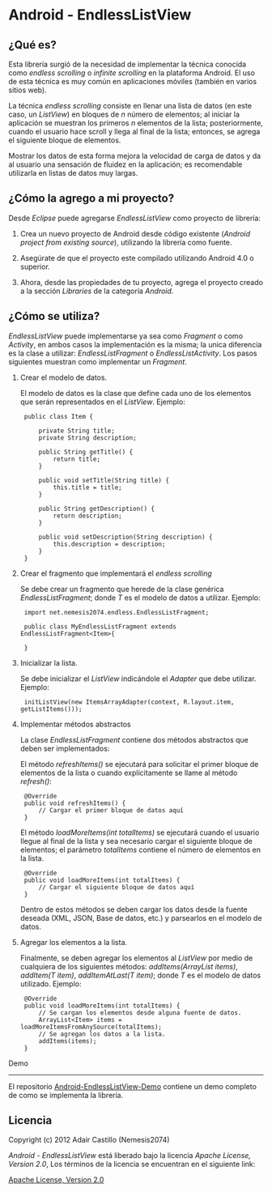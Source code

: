 Android - EndlessListView
=========================

¿Qué es?
--------

Esta librería surgió de la necesidad de implementar la técnica conocida como
*endless scrolling* o *infinite scrolling* en la plataforma Android. El uso de esta
técnica es muy común en aplicaciones móviles (también en varios sitios web).

La técnica *endless scrolling* consiste en llenar una lista de datos
(en este caso, un *ListView*) en bloques de *n* número de elementos;
al iniciar la aplicación se muestran los primeros *n* elementos de la lista; posteriormente,
cuando el usuario hace scroll y llega al final de la lista; entonces, se agrega
el siguiente bloque de elementos.

Mostrar los datos de esta forma mejora la velocidad de carga de datos y da al usuario una
sensación de fluidez en la aplicación; es recomendable utilizarla en listas de datos muy
largas.

¿Cómo la agrego a mi proyecto?
------------------------------

Desde *Eclipse* puede agregarse *EndlessListView* como proyecto de librería:

1. Crea un nuevo proyecto de Android desde código existente (*Android project from existing source*),
   utilizando la librería como fuente.
   
2. Asegúrate de que el proyecto este compilado utilizando Android 4.0 o superior.

3. Ahora, desde las propiedades de tu proyecto, agrega el proyecto creado a la sección *Libraries*
   de la categoría *Android*.

¿Cómo se utiliza?
-----------------

*EndlessListView* puede implementarse ya sea como *Fragment* o como *Activity*, en ambos
casos la implementación es la misma; la unica diferencia es la clase a utilizar: 
*EndlessListFragment<T>* o *EndlessListActivity<T>*. Los pasos siguientes muestran como
implementar un *Fragment*.

1. Crear el modelo de datos.
    
    El modelo de datos es la clase que define cada uno de los elementos
    que serán representados en el *ListView*. Ejemplo:
    
        public class Item {
	    
            private String title;
            private String description;
            
            public String getTitle() {
                return title;
            }
            
            public void setTitle(String title) {
                this.title = title;
            }
            
            public String getDescription() {
                return description;
            }
            
            public void setDescription(String description) {
                this.description = description;
            }
        }

2. Crear el fragmento que implementará el *endless scrolling*

    Se debe crear un fragmento que herede de la clase genérica *EndlessListFragment<T>*; donde
    *T* es el modelo de datos a utilizar. Ejemplo:

        import net.nemesis2074.endless.EndlessListFragment;
        
        public class MyEndlessListFragment extends EndlessListFragment<Item>{
            
        }
        
3. Inicializar la lista.

    Se debe inicializar el *ListView* indicándole el *Adapter* que debe utilizar. 
    Ejemplo:
    	
        initListView(new ItemsArrayAdapter(context, R.layout.item, getListItems()));

4. Implementar métodos abstractos

    La clase *EndlessListFragment<T>* contiene dos métodos abstractos que deben
    ser implementados:
    
    El método *refreshItems()* se ejecutará para solicitar el primer bloque de elementos
    de la lista o cuando explícitamente se llame al método *refresh()*:
    
        @Override
        public void refreshItems() {
            // Cargar el primer bloque de datos aquí
        }

    El método *loadMoreItems(int totalItems)* se ejecutará cuando el usuario llegue al
    final de la lista y sea necesario cargar el siguiente bloque de elementos; el
    parámetro *totalItems* contiene el número de elementos en la lista.
    
        @Override
        public void loadMoreItems(int totalItems) {
            // Cargar el siguiente bloque de datos aquí
        }

    Dentro de estos métodos se deben cargar los datos desde la fuente deseada (XML, JSON,
    Base de datos, etc.) y parsearlos en el modelo de datos.

5. Agregar los elementos a la lista.

    Finalmente, se deben agregar los elementos al *ListView* por medio de cualquiera de los
    siguientes métodos: *addItems(ArrayList<T> items)*, *addItem(T item)*,
    *addItemAtLast(T item)*; donde *T* es el modelo de datos utilizado. Ejemplo:
    
        @Override
        public void loadMoreItems(int totalItems) {
            // Se cargan los elementos desde alguna fuente de datos.
            ArrayList<Item> items = loadMoreItemsFromAnySource(totalItems);
            // Se agregan los datos a la lista.
            addItems(items);
        }

Demo
____

El repositorio [Android-EndlessListView-Demo][demo] contiene un demo completo de como se
implementa la librería.

Licencia
--------

Copyright (c) 2012 Adair Castillo (Nemesis2074)

*Android - EndlessListView* está liberado bajo la licencia *Apache License, Version 2.0*,
Los términos de la licencia se encuentran en el siguiente link:

[Apache License, Version 2.0][license]

[demo]: https://github.com/Nemesis2074/Android-EndlessListView-Demo "Android-EndlessListView-Demo"
[license]: http://www.apache.org/licenses/LICENSE-2.0 "Apache License, Version 2.0"